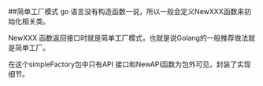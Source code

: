 ##简单工厂模式
go 语言没有构造函数一说，所以一般会定义NewXXX函数来初始化相关类。

NewXXX 函数返回接口时就是简单工厂模式，也就是说Golang的一般推荐做法就是简单工厂。

在这个simpleFactory包中只有API 接口和NewAPI函数为包外可见，封装了实现细节。